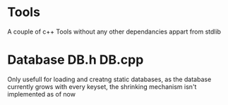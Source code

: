 # Tools
A couple of c++ Tools without any other dependancies appart from stdlib
# Database  DB.h DB.cpp
Only usefull for loading and creatng static databases, as the database currently grows with every keyset, the shrinking mechanism isn't implemented as of now
